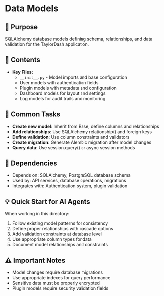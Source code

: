 # Data Models

## 🎯 Purpose
SQLAlchemy database models defining schema, relationships, and data validation for the TaylorDash application.

## 📁 Contents
- **Key Files:**
  - `__init__.py` - Model imports and base configuration
  - User models with authentication fields
  - Plugin models with metadata and configuration
  - Dashboard models for layout and settings
  - Log models for audit trails and monitoring

## 🔧 Common Tasks
- **Create new model**: Inherit from Base, define columns and relationships
- **Add relationships**: Use SQLAlchemy relationship() and foreign keys
- **Define validation**: Use column constraints and validators
- **Create migration**: Generate Alembic migration after model changes
- **Query data**: Use session.query() or async session methods

## 🔗 Dependencies
- Depends on: SQLAlchemy, PostgreSQL database schema
- Used by: API services, database operations, migrations
- Integrates with: Authentication system, plugin validation

## 💡 Quick Start for AI Agents
When working in this directory:
1. Follow existing model patterns for consistency
2. Define proper relationships with cascade options
3. Add validation constraints at database level
4. Use appropriate column types for data
5. Document model relationships and constraints

## ⚠️ Important Notes
- Model changes require database migrations
- Use appropriate indexes for query performance
- Sensitive data must be properly encrypted
- Plugin models require security validation fields